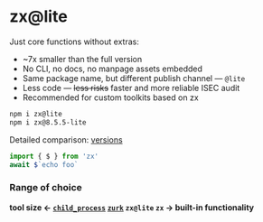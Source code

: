 # zx@lite

Just core functions without extras:
* ~7x smaller than the full version
* No CLI, no docs, no manpage assets embedded
* Same package name, but different publish channel — `@lite`
* Less code — ~~less risks~~ faster and more reliable ISEC audit
* Recommended for custom toolkits based on zx

```sh
npm i zx@lite
npm i zx@8.5.5-lite
```
Detailed comparison: [versions](./versions)

```js
import { $ } from 'zx'
await $`echo foo`
```

### Range of choice
**tool size ← [`child_process`](https://nodejs.org/api/child_process.html) [`zurk`](https://github.com/webpod/zurk) `zx@lite` `zx`  → built-in functionality** 

